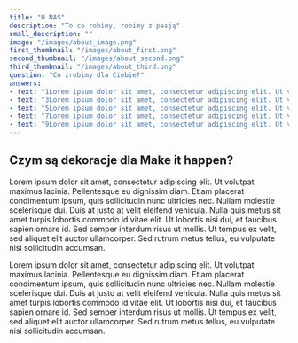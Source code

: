 ```yaml
---
title: "O NAS"
description: "To co robimy, robimy z pasją"
small_description: ""
image: "/images/about_image.png"
first_thumbnail: "/images/about_first.png"
second_thumbnail: "/images/about_second.png"
third_thumbnail: "/images/about_third.png"
question: "Co zrobimy dla Ciebie?"
answers:
- text: "1Lorem ipsum dolor sit amet, consectetur adipiscing elit. Ut volutpat maximus lacinia."
- text: "3Lorem ipsum dolor sit amet, consectetur adipiscing elit. Ut volutpat maximus lacinia."
- text: "5Lorem ipsum dolor sit amet, consectetur adipiscing elit. Ut volutpat maximus lacinia."
- text: "7Lorem ipsum dolor sit amet, consectetur adipiscing elit. Ut volutpat maximus lacinia."
- text: "9Lorem ipsum dolor sit amet, consectetur adipiscing elit. Ut volutpat maximus lacinia."
---
```


## Czym są dekoracje dla Make it happen?

Lorem ipsum dolor sit amet, consectetur adipiscing elit. Ut volutpat maximus lacinia. Pellentesque eu dignissim diam. Etiam placerat condimentum ipsum, quis sollicitudin nunc ultricies nec. Nullam molestie scelerisque dui. Duis at justo at velit eleifend vehicula. Nulla quis metus sit amet turpis lobortis commodo id vitae elit. Ut lobortis nisi dui, et faucibus sapien ornare id. Sed semper interdum risus ut mollis. Ut tempus ex velit, sed aliquet elit auctor ullamcorper. Sed rutrum metus tellus, eu vulputate nisi sollicitudin accumsan.

Lorem ipsum dolor sit amet, consectetur adipiscing elit. Ut volutpat maximus lacinia. Pellentesque eu dignissim diam. Etiam placerat condimentum ipsum, quis sollicitudin nunc ultricies nec. Nullam molestie scelerisque dui. Duis at justo at velit eleifend vehicula. Nulla quis metus sit amet turpis lobortis commodo id vitae elit. Ut lobortis nisi dui, et faucibus sapien ornare id. Sed semper interdum risus ut mollis. Ut tempus ex velit, sed aliquet elit auctor ullamcorper. Sed rutrum metus tellus, eu vulputate nisi sollicitudin accumsan.
